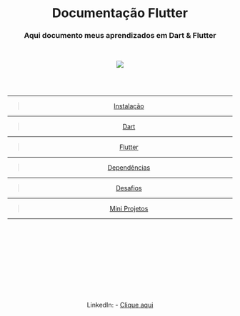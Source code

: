 <div align=center><h1> Documentação Flutter</h1>
<h3>Aqui documento meus aprendizados em Dart & Flutter</h3><br>

<p align="center">
  <img src=https://s3.ap-southeast-1.amazonaws.com/arrowhitech.com/wp-content/uploads/2020/08/06034931/feat-3-1024x512.png>
  </p>


<br><br>
***
>[Instalação](./Instalacao/Instalação.md)
***
>[Dart](./Dart/Resumo_Dart.md)
***
>[Flutter](./Flutter/Resumo_Flutter.md)
***
>[Dependências](./Dependencias/Dependencias.md)
***
>[Desafios](./Desafios/Desafios.md)
***
>[Mini Projetos](./Apps/README.md)
***
<br><br>
<br><br>
<br><br>
<br><br>
<br><br>
LinkedIn: - [Clique aqui](https://www.linkedin.com/in/juliano-silva-a07a9293/)

</div>